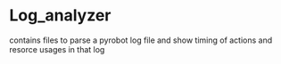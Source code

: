 Log_analyzer
============

contains files to parse a pyrobot log file and show timing of actions and resorce usages in that log

